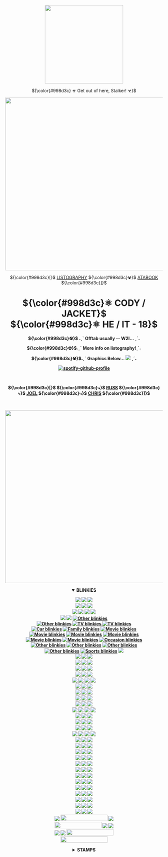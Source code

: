 <center>
<p align="center">
<img src="https://media0.giphy.com/media/v1.Y2lkPTc5MGI3NjExbTViN2hvY2Z6ZHp5dG83YXdqb2xpbnB0M3F3emE0OGc4Yml1dDF6MiZlcD12MV9pbnRlcm5hbF9naWZfYnlfaWQmY3Q9Zw/MHltmUmAPnkiJ0hTz9/giphy.gif" height="250">
</p>

<p align="center">
${\color{#998d3c} ☣ Get out of here, Stalker! ☣}‎$
</p>
  
<p align="center">
<img width="550" src="https://64.media.tumblr.com/280d47ddee4a9e4ff5afea04a8aef2a7/8ff434638d8d5ff6-4e/s400x600/69233c2f8f2cb40d7f6786e9c9b89db8a04ed909.gifv"
 </p>


<br>

 <p align="center">
 ${\color{#998d3c}[}$ <a href="https://listography.com/gimp">LISTOGRAPHY</a> ${\color{#998d3c}☢}$ <a href="https://neurozone.atabook.org/">ATABOOK</a> ${\color{#998d3c}]}$
 </p>

 <h1 align="center">
  ${\color{#998d3c}⚛ CODY / JACKET}$ <br>
  ${\color{#998d3c}⚛ HE / IT - 18}$ <br>
 </h1>

<p align="center">
   <strong>${\color{#998d3c}☢}‎$ ˗ˏˋ Offtab usually -- W2I... ˎˊ˗</strong>
 </p>
 <p align="center">
 <strong>${\color{#998d3c}☢}‎$˗ˏˋ More info on listography!ˎˊ˗
 </p>
   <p align="center">
      <strong>${\color{#998d3c}☢}‎$˗ˏˋ Graphics Below... <img src="https://sansmaeda.neocities.org/images/graphics/favicons/9617d43f.gif"> </a>ˎˊ˗
</p>

<div align="center">
  
  [![spotify-github-profile](https://spotify-github-profile.kittinanx.com/api/view?uid=247xx4wdsyzixq37xrn809zor&cover_image=true&theme=natemoo-re&show_offline=false&background_color=0d1117&interchange=false&bar_color=998d3c&bar_color_cover=false)](https://github.com/kittinan/spotify-github-profile) 
  
  </div>

<br>

 <p align="center">
 ${\color{#998d3c}[}$ ${\color{#998d3c}⤷}$ <a href="https://github.com/NightVisionGoggles">RUSS</a> ${\color{#998d3c}⤷}$ <a href="https://github.com/dethglok2000">JOEL</a> ${\color{#998d3c}⤷}$ <a href="https://github.com/dogsoldiers">CHRIS</a> ${\color{#998d3c}]}$
 </p>

 <br>
 
<p align="center">
<img width="550" src="https://64.media.tumblr.com/280d47ddee4a9e4ff5afea04a8aef2a7/8ff434638d8d5ff6-4e/s400x600/69233c2f8f2cb40d7f6786e9c9b89db8a04ed909.gifv"
 </p>

<div align="center">
  <details open>
<summary><b><strong>BLINKIES</strong></b></summary>
  
<p align="center">
 <img src="https://64.media.tumblr.com/730a12071eeb7bb7744d64cb55c4a289/7683caff4be9ee79-78/s250x400/fbf2e3449021f5620278a64626ab8c36861e453c.gifv"> <img src="https://64.media.tumblr.com/cd187abcced77c1ef497dba90e1b49c5/7683caff4be9ee79-66/s250x400/ce736444129c475b3f2d2183eeeeda07960953a2.gif"> <img src="https://64.media.tumblr.com/02aafb8de5336865a1c6627c78eb3795/4da3e75336d50353-3f/s250x400/0931249f8a827c65ddab5736d5f2ede93ac04c58.gifv">
 <br>
 <img src="https://64.media.tumblr.com/b0ed84fb82ff17197ca671df837b7259/4da3e75336d50353-a8/s250x400/31d7b8915fb9ee9974e3a9f9ac4fba08b6f1057a.gifv"> <img src="https://64.media.tumblr.com/dcf0b22872903d4340efa4efe3c5f255/5999ac10681896d0-69/s250x400/f6bd42b0c7021be00209699d1cd86f293e670003.gifv"> <img src="https://64.media.tumblr.com/513b3567e3b6b43db024189c8594142d/782c1e423cdeb9ad-b7/s250x400/d5c30969de20978ec8782b4b393a75d28fe457d8.gifv">
 <br>
 <img src="(https://64.media.tumblr.com/8329e11ab34172ada7ec1083fb1fa01f/ce8d6971ff0b799e-e0/s250x400/4b7606dfd9b78dabf30ed8afd786a99269ca183b.gifv)"> <img src="https://64.media.tumblr.com/4487bc558c7931915a77079a9aced9e7/009203b5b20f7e02-31/s250x400/97dc39edbb2ed0da04cfe76efb1293bfb399fb22.gifv"> <img src="https://64.media.tumblr.com/81b037ac54a7261e22622e430e6fb2c6/5ecaa4b8aa8cbc9a-97/s250x400/9b62ed617d0f25c8dd2283eb7e9c039ec34b12ef.gifv">
 <img src="https://64.media.tumblr.com/4d19f83d48938e72ea352ada5ec262f9/5ecaa4b8aa8cbc9a-5d/s250x400/d4e0758975decfc0846f3d73da4c02daa95088a2.gifv"> 
 <br>
 <img src="https://64.media.tumblr.com/51d7c045b4b3cdd17d06787c17298226/213c5f5f1557a395-2b/s250x400/0c3af783bdacab25fa6b49239bea8bb29cb7a827.gifv"> <img src="https://64.media.tumblr.com/cc6bca1f215d06335e452cc48ab1ce81/213c5f5f1557a395-72/s250x400/f21e303b211babf3fd0303b23baf5a0946e368ca.gifv">
 <a href="http://blinki.es/other"><img src="http://blinki.es/blinkies/other/super-green.gif" alt="Other blinkies" ></a>
  <br>
 <a href="http://blinki.es/other"><img src="http://blinki.es/blinkies/other/impregnated-by-aliens.gif" alt="Other blinkies" ></a>
<a href="http://blinki.es/tv"><img src="http://blinki.es/blinkies/tv/visited-by-kermit.gif" alt="TV blinkies" > </a> <a href="http://blinki.es/tv"><img src="http://blinki.es/blinkies/tv/i-want-to-believe.gif" alt="TV blinkies" >
</a> 
  <br>
 <a href="http://blinki.es/car"><img src="http://blinki.es/blinkies/car/hot-rods.gif" alt="Car blinkies" ></a> <a href="http://blinki.es/family"><img src="http://blinki.es/blinkies/family/married-life.gif" alt="Family blinkies" ></a> <a href="http://blinki.es/movie"><img src="http://blinki.es/blinkies/movie/soylent-green.gif" alt="Movie blinkies" ></a> 
  <br>
 <a href="http://blinki.es/movie"><img src="http://blinki.es/blinkies/movie/silence-of-the-lambs.gif" alt="Movie blinkies" ></a> <a href="http://blinki.es/movie"><img src="http://blinki.es/blinkies/movie/et.gif" alt="Movie blinkies" ></a> <a href="http://blinki.es/movie"><img src="http://blinki.es/blinkies/movie/pulp-fiction.gif" alt="Movie blinkies" ></a> 
  <br>
 <a href="http://blinki.es/movie"><img src="http://blinki.es/blinkies/movie/rocky-horror-picture-show.gif" alt="Movie blinkies" ></a> <a href="http://blinki.es/movie"><img src="http://blinki.es/blinkies/movie/seven.gif" alt="Movie blinkies" ></a> <a href="http://blinki.es/occasion"><img src="http://blinki.es/blinkies/occasion/fall.gif" alt="Occasion blinkies" ></a>
  <br>
 <a href="http://blinki.es/other"><img src="http://blinki.es/blinkies/other/braindead.gif" alt="Other blinkies" ></a> <a href="http://blinki.es/other"><img src="http://blinki.es/blinkies/other/alien-love-child.gif" alt="Other blinkies" ></a> <a href="http://blinki.es/other"><img src="http://blinki.es/blinkies/other/save-the-earth.gif" alt="Other blinkies" ></a> 
  <br>
 <a href="http://blinki.es/other"><img src="http://blinki.es/blinkies/other/eye-of-newt.gif" alt="Other blinkies" ></a> <a href="http://blinki.es/sports"><img src="http://blinki.es/blinkies/sports/i-love-fishing.gif" alt="Sports blinkies" ></a> <img src="https://adriansblinkiecollection.neocities.org/d6.gif" ></a>
  <br>
  <img src="https://adriansblinkiecollection.neocities.org/d2.gif"> <a/> <img src="https://adriansblinkiecollection.neocities.org/d13.gif"> </a> <img src="https://adriansblinkiecollection.neocities.org/d15.gif"> </a> 
   <br>
   <img src="https://adriansblinkiecollection.neocities.org/d27.gif"> </a>
   <img src="https://adriansblinkiecollection.neocities.org/d33.gif"> </a> <img src="https://adriansblinkiecollection.neocities.org/d55.gif"> </a>
    <br>
    <img src="https://adriansblinkiecollection.neocities.org/e11.gif"> </a> <img src="https://adriansblinkiecollection.neocities.org/k8.gif"> </a>
    <img src="https://adriansblinkiecollection.neocities.org/k9.gif"> </a>
     <br>
     <img src="https://adriansblinkiecollection.neocities.org/k10.gif"> </a>
     <img src="https://adriansblinkiecollection.neocities.org/k1.gif"> </a>
     <img src="https://adriansblinkiecollection.neocities.org/k2.gif"> </a>
      <br>
      <img src="https:
//adriansblinkiecollection.neocities.org/k15.gif"> </a> <img src="https://adriansblinkiecollection.neocities.org/k30.gif"> </a> <img src="https://adriansblinkiecollection.neocities.org/k33.gif"> </a> 
<img src="https://adriansblinkiecollection.neocities.org/b/mousebites.gif"> </a>
 <br>
 <img src="https://adriansblinkiecollection.neocities.org/y36.gif"> </a> <img src="https://blinkies.neocities.org/b/display/0069-alien.gif"> </a> <img src="https://adriansblinkiecollection.neocities.org/d21.gif"> </a>
  <br>
  <img src="https://i.imgur.com/hrdSb0J.gif"> </a> <img src="https://i.imgur.com/a0xhUFt.gif"> </a> <img src="https://blinkiesyay.neocities.org/blinkies/halloween/happyween.gif">
   <br>
   <img src="https://64.media.tumblr.com/f97fa675f463d9e65be3f02b4d8bd76b/tumblr_inline_rc7jk0Byx11vefsve_500.gif"> </a> 
   <img src="https://external-media.spacehey.net/media/sdHkxdD6HWaLQc1saBlkQHV80mFKw6q9WjARiHTL5Gno=/https://images-wixmp-ed30a86b8c4ca887773594c2.wixmp.com/f/dbd06e6e-b313-4acc-80d7-2f76026c8171/dfel1su-a95aa2dc-46b5-468b-9d97-0a5f13231a46.gif?token=eyJ0eXAiOiJKV1QiLCJhbGciOiJIUzI1NiJ9.eyJzdWIiOiJ1cm46YXBwOjdlMGQxODg5ODIyNjQzNzNhNWYwZDQxNWVhMGQyNmUwIiwiaXNzIjoidXJuOmFwcDo3ZTBkMTg4OTgyMjY0MzczYTVmMGQ0MTVlYTBkMjZlMCIsIm9iaiI6W1t7InBhdGgiOiJcL2ZcL2RiZDA2ZTZlLWIzMTMtNGFjYy04MGQ3LTJmNzYwMjZjODE3MVwvZGZlbDFzdS1hOTVhYTJkYy00NmI1LTQ2OGItOWQ5Ny0wYTVmMTMyMzFhNDYuZ2lmIn1dXSwiYXVkIjpbInVybjpzZXJ2aWNlOmZpbGUuZG93bmxvYWQiXX0.0n7HUdTexBuoYEKnfuyPGTiFmA7F99qGSwB2Vjx4PoI"> </a> <img src="https://adriansblinkiecollection.neocities.org/w2.gif"> </a> 
    <br>
    <img src="https://blinkies.neocities.org/b/display/0001-saucer.gif"> </a> 
    <img src="https://digitalspace.neocities.org/other_assets/aes_blinkies/CowboyboyUp.gif"> </a> <img src="https://i.imgur.com/nzpTglb.gif"> </a> 
    <br>
       <img src="https://media.discordapp.net/attachments/1145353323147427941/1338322262939668551/theoutlasttrials.gif?ex=67aaa93c&is=67a957bc&hm=23321a632bd1141c5a6ac3368f3296386ab1f8440cb7ae97a876bbecc63c699c&="> </a>
      <img src="https://external-media.spacehey.net/media/ssucE_Jigl7CiMwP7gmIPC16DDVSi2UBxLjU2-RdSNHI=/https://64.media.tumblr.com/85b2684b988179b1caaff880bd8d101e/d36976dfdc322047-b6/s250x400/f5d3736b6a2a8755f2633c7892e7288576a69000.gifv"> </a> <img src="https://external-media.spacehey.net/media/ssVc1Sjm24klmnVx_G5SvE0i1uZVSdKbcjHhQkcMdiKw=/https://64.media.tumblr.com/6bdcdf0a9e5bf29b51f8c24296d1463e/c012751918a09821-b6/s250x400/ea56477939cff45d80cf7a56c1852cbb4d1dd5f4.gifv"> </a>
       <img src="https://external-media.spacehey.net/media/sP6XA-9VToPGK6H_-F0BBE_z9iKo7-gtqHP2r4Iv-ZN4=/https://64.media.tumblr.com/8b9631c831f74aaa1403dbacf803c9a6/f57b9a2162140196-29/s250x400/b5ac5da10eb85320d4cf6f4d7db2ea9c1f0820df.gifv"> </a>
        <br>
        <img src="https://external-media.spacehey.net/media/stR8L2gBJJD8qStcZVCw3xiM0XzRhdNWBWI7XYfPbjTE=/https://64.media.tumblr.com/88d386d61feb38f1f15526d20d2fb03e/3930ec4ec0151016-15/s250x400/9dd985f2a73e34b11b5549cb23946deb2bd44e7c.gifv"> </a> <img src="https://external-media.spacehey.net/media/sB1KCN8HR7GCv9-YECwdGJXC2nuE0fY1ZsW8fSldWquM=/https://64.media.tumblr.com/81eac328ab8e68e726e301ca201d0554/f8250f2159849e86-db/s250x400/1ea63fac89bc5ee971f322ef1adf59bf2b59189c.gifv"> </a> <img src="https://external-media.spacehey.net/media/s5O1lHHVPeSSnUWyDiTAoUKctSqkNnyUvKQjnUeyV8Rw=/https://64.media.tumblr.com/43377e0beed35aa4296b0691a6aaf797/f57b9a2162140196-02/s250x400/8ca1db997c32930729fa826eda0dd7128f0e8394.gifv"> </a>
         <br>
         <img src="https://external-media.spacehey.net/media/sRWSvKMcrZhhcIKieLxw-UuFRV4o_4VDwzPaTf9fMXkY=/https://64.media.tumblr.com/4da46baec3fb03ad50f7d536746ba77b/04bbda4ff4e9e6cc-27/s250x400/75f87451f88e3d4abf78511ff74d97a0def77e8d.gifv"> </a> <img src="https://external-media.spacehey.net/media/sQznFLI98xQ5uh5mRRmuJEZrnfdpj2gATpzI7HcNFO64=/https://64.media.tumblr.com/476bd6d16015a5f1517add78998c7393/0699787a13a945f9-ba/s250x400/817262412d79893fc8167ecfbb7f8000d5afaac4.gifv"> </a>
    <img src="https://external-media.spacehey.net/media/s8XGVG4X55WmLrqgck2nVoUFSgMlPUd6bQh9Zzz3TYOQ=/https://64.media.tumblr.com/fbcbf77de4ea4c2bf202c06a9815ee22/54c43981be6d6f7d-43/s250x400/4716d48c7d1f79c8cd234fb8709c8f9af36a3de7.gifv"> </a>
     <br>
     <img src="https://external-media.spacehey.net/media/sW2GfYXIFjvMRVdQCoZOVCloHe55TXBL4skzskSF0Xrc=/https://64.media.tumblr.com/9a797bb74fe1977c15c988a1b9f48ed1/11e1093888fbe828-43/s250x400/84c80e82df8765468fb707c95a8dc78ba8839991.gifv"> </a> <img src="https://external-media.spacehey.net/media/sJ1IxobCy0gjAGV6tWRCrh-jCDiUuDwyIOOeJzUFIZ6A=/https://64.media.tumblr.com/9d1751a3c34f35a9a6f506a508e97c18/11353b634b78ed4e-da/s250x400/d5866d9027c3ac5c8a6708fe9745e350a708b35f.gifv"> </a> <img src="https://external-media.spacehey.net/media/syVEueRfpIcX4DPGQGdrdVxSiOmsIlHkzDEEq5R-ZwyQ=/https://64.media.tumblr.com/2d9a63fb1a2cb00a043b3c3e1f491899/8657239874b12d70-2b/s250x400/7a0edaf427ec67746073e1e89c8745421c6f2237.gifv"> </a>
      <br>
      <img src="https://64.media.tumblr.com/93aa14555c9477949a8bc4c2e6f72845/b1c994b731e659b2-82/s250x400/63c3a0f658997d118e2ffe42ce46a4e89a5e8035.gifv"> </a> <img src="https://64.media.tumblr.com/ba892fdf4a75c6cdf5311492bbce1b26/51da62ea3fdf49bb-3a/s250x400/d10f37cd3f810e8482336997558ed11d51cf50b4.gifv"> </a> <img src="https://media.discordapp.net/attachments/1333559336001077258/1344103774288871434/giantisopod.gif?ex=67bfb1b0&is=67be6030&hm=47172676e67c875deb560410414d8faf3f8023e753524079363a5b3f6218de65&="> </a><img src="https://media4.giphy.com/media/v1.Y2lkPTc5MGI3NjExajFqeWxzNnRndDFiMzZhaDAzaHMwdHlxZjJxcmRtdG9nYXVncmxxNiZlcD12MV9pbnRlcm5hbF9naWZfYnlfaWQmY3Q9Zw/q0ENMXcsJUBPkvBpBK/giphy.gif"></a>
      <br>
      <img src="https://media3.giphy.com/media/v1.Y2lkPTc5MGI3NjExcHg3MzV2dmN6eHFmdWsxMW9qbWEwMjRwODl1bG42bGdiZjFrcnAyaiZlcD12MV9pbnRlcm5hbF9naWZfYnlfaWQmY3Q9Zw/YH0AvasuBkEjRe5CGT/giphy.gif"> </a><img src="https://media2.giphy.com/media/v1.Y2lkPTc5MGI3NjExM3RybHBkbndkODBycm1ldGswMmFkb3JxODVoMTR1cjV5NmN3ZXZ2ZSZlcD12MV9pbnRlcm5hbF9naWZfYnlfaWQmY3Q9Zw/lKZk4p7AeSAPW6c2g1/giphy.gif"> </a> <img src="https://media0.giphy.com/media/v1.Y2lkPTc5MGI3NjExajBzemE0OXdobzJ4ZHM4cXJqbW5xc2pnZ3d0aGcxcDgzMjVlZGQ0YSZlcD12MV9pbnRlcm5hbF9naWZfYnlfaWQmY3Q9Zw/UasR9otju0WI7WR4MJ/giphy.gif"> </a>
      <br>
      <img src="https://media0.giphy.com/media/v1.Y2lkPTc5MGI3NjExa3Zrd3FjZGZqYW0wM2UyeG81bWJrZ3hkM2VxdXNxbXk1ZG9zamNjMyZlcD12MV9pbnRlcm5hbF9naWZfYnlfaWQmY3Q9Zw/wuC4aqq5mgjal3rbuq/giphy.gif"></a> <img src="https://media2.giphy.com/media/v1.Y2lkPTc5MGI3NjExdmxrdGNmOHp6MjJjM2FrMmg1eDByb2ZhbjEwMGV6ODB5MXJyYjNmMSZlcD12MV9pbnRlcm5hbF9naWZfYnlfaWQmY3Q9Zw/2H8iX9Lf3m5hmdzTNT/giphy.gif"> </a> <img src="https://media0.giphy.com/media/v1.Y2lkPTc5MGI3NjExaGN5dDR0YjlwZ2hxa2NxZnhpZzhmY2xmbDd6bzRsZzRpdmJtNDUxbSZlcD12MV9pbnRlcm5hbF9naWZfYnlfaWQmY3Q9Zw/1ckKQEwNhiK7gol66k/giphy.gif"> </a> 
      <br>
      <img src="https://media0.giphy.com/media/v1.Y2lkPTc5MGI3NjExcThtMHh2MWJ0bDQyOHBxN3pidnd0bzd2MG9tNHEyMDFkcWoxbmU4eiZlcD12MV9pbnRlcm5hbF9naWZfYnlfaWQmY3Q9Zw/vzKM0iicadFHGHLDam/giphy.gif"> </a> <img src="https://media3.giphy.com/media/v1.Y2lkPTc5MGI3NjExZWwybmc2bDg0ZXVmdmRiY2tvZjJrc25hanJlc2J0Z3NjbWxoMzJ2ZCZlcD12MV9pbnRlcm5hbF9naWZfYnlfaWQmY3Q9Zw/H1BuIP9KWSxsOLa8Fc/giphy.gif"> </a> <img src="https://64.media.tumblr.com/9c48e0c3a4408a3caf6fd572760307f4/7e983b911b6bf8de-51/s250x400/1f0e40c41f8d18680ec05f27d8093a4e9039010e.gifv">
      <br>
<img src="https://transbro.neocities.org/Graphics/Blinkies/005-portal.gif"> </a> <img src="https://transbro.neocities.org/Graphics/Blinkies/0167-saw.gif"> </a> <img src="https://plasticdino.neocities.org/blinkie/shrek.gif"> </a>
<br>
<img src="https://blinkie-net.neocities.org/blinkies/Blinkies2/broken.gif"> </a> <img src="https://blinkie-net.neocities.org/blinkies/Blinkies2/prettyhatemachean.gif"> </a> <img src="https://blinkie-net.neocities.org/blinkies/7/bats.gif"> </a>
<br>
<img src="https://blinkie-net.neocities.org/blinkies/8/Pumpkinpatch.gif"> </a> <img src="https://blinkie-net.neocities.org/blinkies/8/Slimerancher-rad.gif"> </a> <img src="https://blinkie-net.neocities.org/blinkies/8/Slimerancher-hunter.gif"> </a>
<br>
<img src="https://blinkie-net.neocities.org/blinkies/9/fishin.gif"> </a> <img src="https://blinkie-net.neocities.org/blinkies/10/flesh.gif"> </a> <img src="https://blinkie-net.neocities.org/blinkies/10/believe.gif"> </a>
<br>
<img src="https://blinkie-net.neocities.org/blinkies/10/brains.gif"> </a> <img src="https://blinkie-net.neocities.org/blinkies/10/irradiated.gif"> </a> <img src="https://blinkie-net.neocities.org/blinkies/10/skateborder.gif"> </a>
<br>
<img src="https://blinkie-net.neocities.org/blinkies/10/yeehaw.gif"> </a> <img src="https://blinkie-net.neocities.org/blinkies/11/frankenstein.gif"> </a> <img src="https://blinkie-net.neocities.org/blinkies/11/planet.gif"> </a>
<br>
<img src="https://adriansblinkiecollection.neocities.org/a13.gif"> </a> <img src="https://adriansblinkiecollection.neocities.org/z3.gif"> </a> <img src="https://adriansblinkiecollection.neocities.org/c41.gif"> </a>
<br>
<img src="https://66.media.tumblr.com/ce59f2504a2c24dfab3e3a063104fe38/tumblr_ptf2pt4sxa1wclo4ko3_250.gif"> </a> <img src="https://66.media.tumblr.com/bbae932ff118b3923b612e6cb6d49b4a/tumblr_prxu7gwRzn1ynjcq0o3_250.gif"> </a> <img src="https://66.media.tumblr.com/bab1cef4161302e2ab08f4174b7c046f/tumblr_pccdda0yX21wclo4ko1_250.gif"> </a>
<br>
<img src="https://nightvisiongoggles.neocities.org/RDR.gif"> </a> <img src="https://nightvisiongoggles.neocities.org/violent-videogames.gif"> </a> <img src="https://nightvisiongoggles.neocities.org/pulse.gif"> </a>
<br>
<img src="https://nightvisiongoggles.neocities.org/NIN.gif"> </a> <img src="https://nightvisiongoggles.neocities.org/americanwerewolfinlondon.gif"> </a> <img src="https://nightvisiongoggles.neocities.org/autumn.gif"> </a>
<br>
<img src="https://nightvisiongoggles.neocities.org/lovehalloween.gif"> </a> <img height="20" width="150" src="https://nightvisiongoggles.neocities.org/tkk.gif"> </a> <img src="https://nightvisiongoggles.neocities.org/night.gif"> </a>
<br>
<img width="150" height="20" src="https://nightvisiongoggles.neocities.org/RE7.gif"> </a> <img src="https://nightvisiongoggles.neocities.org/radioactivity.gif"> </a> <img src="https://nightvisiongoggles.neocities.org/biohazard.gif"> </a>
<br>
<img src="https://nightvisiongoggles.neocities.org/anomaly.gif"> </a> <img src="https://nightvisiongoggles.neocities.org/ethan.gif"> </a> <img width="150" height="20" src="https://nightvisiongoggles.neocities.org/umbrellacorp.gif"> </a>
<br>
<img width="150" height="20" src="https://media1.giphy.com/media/v1.Y2lkPTc5MGI3NjExOTd2MDhnbDNncWh5ejNzajlmYmhxY3l6ZnRzOXVuenVkaG13YWQ0NSZlcD12MV9pbnRlcm5hbF9naWZfYnlfaWQmY3Q9Zw/KnHQK9Bnxse7JqZrTh/giphy.gif"> </a>

</div>
</details>

<div align="center">
<details>
<summary><b><strong>STAMPS</strong></b></summary>

<img src="https://media4.giphy.com/media/v1.Y2lkPTc5MGI3NjExbXZxcG84ZmhyaGswemY1dnp5dHZ4aTJrdmJueXQyejQ3Z2FpbXI0cSZlcD12MV9pbnRlcm5hbF9naWZfYnlfaWQmY3Q9Zw/9XuXo3oDtAta6wVaB7/giphy.gif"> </a> <img src="https://media.giphy.com/media/wfpa3kY8s1RZ3K7wUy/giphy.gif"> </a> <img src="https://media.giphy.com/media/WI5740ImDX36FYGLxf/giphy.gif"> </a> <img src="https://media.giphy.com/media/AupTnl0AsqbdisEHpQ/giphy.gif"> </a>
<br>
<img src="https://media.giphy.com/media/JgYNmdBmgp19OOtmqX/giphy.gif"> </a> <img src="https://media.giphy.com/media/22Sybqnij3rHVieSmH/giphy.gif"> </a> <img src="https://media.giphy.com/media/ZO5bLkbZi1Gvk9vwOe/giphy.gif"> </a> <img src="https://media.giphy.com/media/bAF88N0b2bL6ToiC9I/giphy.gif"> </a>
<br>
<img src="https://media.giphy.com/media/Q3IgeBv2rfx2dJGD0U/giphy.gif"> </a> <img src="https://media.giphy.com/media/yqJykcRE1D4v3YWrNw/giphy.gif"> </a> <img src="https://media.giphy.com/media/iCnrg6GeESXWcvoDhP/giphy.gif"> </a> <img src="https://media.giphy.com/media/T2Y3LUPps1bZtyradJ/giphy.gif"> </a>
<br>
<img src="https://media.giphy.com/media/DLP51rUhmFh9Xg6yMp/giphy.gif"> </a> <img src="https://media.giphy.com/media/OQ08iidfJ5VWqugUoq/giphy.gif"> </a> <img src="https://media.giphy.com/media/b7aNxxPCdtwuwslqNj/giphy.gif"> </a> <img src="https://media.giphy.com/media/98jpexkg3prkGOBLOu/giphy.gif"> </a>
<br>
<img src="https://media.giphy.com/media/0RJtV4gRCezI5dCkdJ/giphy.gif"> </a> <img src="https://media.giphy.com/media/ZvD0EX6RLVDXZabReX/giphy.gif"> </a> <img src="https://media.giphy.com/media/6ul707BZMvyplMRnVr/giphy.gif"> </a> <img src="https://media.giphy.com/media/90XNBxjC5ZAm1MYJbT/giphy.gif"> </a>
<br>
<img src="https://media.giphy.com/media/qQBd1Z2JQk8J9i7TPO/giphy.gif"> </a> <img src="https://media.giphy.com/media/F8UVx3WVxnq0n7SK86/giphy.gif"> </a> <img src="https://media.giphy.com/media/zXFdV2kx1dFOfcetvs/giphy.gif"> </a> <img src="https://media.giphy.com/media/2iQxv7Bb3iEtWbdXJr/giphy.gif"> </a>
<br>
<img src="https://controlcoreangel.neocities.org/images/graphics/web/stamps/h7gs.jpg"> </a> <img src="https://controlcoreangel.neocities.org/images/graphics/web/stamps/h1gsdgf6.png"> </a> <img src="https://controlcoreangel.neocities.org/images/graphics/web/stamps/ftfdytyfu3.gif"> </a> <img src="https://controlcoreangel.neocities.org/images/graphics/web/stamps/f19gsgdf.png"> </a>
<br>
<img src="https://controlcoreangel.neocities.org/images/graphics/web/stamps/e58.gif"> </a> <img src="https://controlcoreangel.neocities.org/images/graphics/web/stamps/d70.jpg"> </a> <img src="https://controlcoreangel.neocities.org/images/graphics/web/stamps/d81.png"> </a> <img src="https://controlcoreangel.neocities.org/images/graphics/web/stamps/d84.gif"> </a>
<br>
<img src="https://controlcoreangel.neocities.org/images/graphics/web/stamps/61.gif"> </a> <img src="https://controlcoreangel.neocities.org/images/graphics/web/stamps/daad85s-1f428acc-e12e-4cf7-aa07-b1c16b09626a(1).gif"> </a> <img src="https://controlcoreangel.neocities.org/images/graphics/web/stamps/d204uur-9bf467b5-506e-407d-8228-37c3520b3cc2.gif"> </a> <img src="https://controlcoreangel.neocities.org/images/graphics/web/stamps/cass.gif"> </a>
<br>
<img src="https://sansmaeda.neocities.org/images/graphics/stamps/dx8ne4-798ee581-f368-4538-9045-76f558857754.gif"> </a> <img src="https://sansmaeda.neocities.org/images/graphics/stamps/love_fallout_by_robin_huzell_d31f1dg-fullview.png"> </a> <img src="https://sansmaeda.neocities.org/images/graphics/stamps/ilovethylacines.png"> </a> <img src="https://fearofmusic.neocities.org/images/graphics/stamps/j11.gif"> </a>
<br>
<img src="https://fearofmusic.neocities.org/images/graphics/stamps/STAMP%20(3208).gif"> </a> <img src="https://fearofmusic.neocities.org/images/graphics/stamps/STAMP%20(5179).png"> </a> <img src="https://fearofmusic.neocities.org/images/graphics/stamps/f16.gif"> </a> <img src="https://fearofmusic.neocities.org/images/graphics/stamps/STAMP%20(2070).gif"> </a>
<br>
<img src="https://nightvisiongoggles.neocities.org/tcm.gif"> </a> <img src="https://nightvisiongoggles.neocities.org/aawil.png"> </a> <img src="https://nightvisiongoggles.neocities.org/evildead.gif"> </a> <img src="https://nightvisiongoggles.neocities.org/l4d.png"> </a>
<br>
<img src="https://nightvisiongoggles.neocities.org/thething.gif"> </a> <img src="https://nightvisiongoggles.neocities.org/danger.png"> </a> <img width="99" height="56" src="https://nightvisiongoggles.neocities.org/chemlabhq.png"> </a> <img src="https://nightvisiongoggles.neocities.org/fightclub.gif"> </a>
<br>
<img src="https://nightvisiongoggles.neocities.org/fantasticmrfox.gif"> </a> <img src="https://nightvisiongoggles.neocities.org/caution.png"> </a> <img src="https://nightvisiongoggles.neocities.org/maeandgregg.gif"> </a> <img src="https://nightvisiongoggles.neocities.org/dbd.png"> </a>

</div>
</details>
